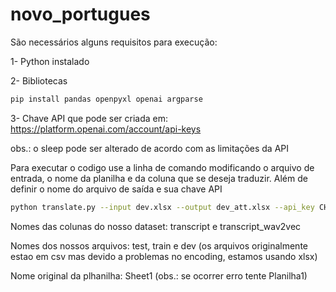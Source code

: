 # novo_portugues
São necessários alguns requisitos para execução:

1- Python instalado

2- Bibliotecas
```bash
pip install pandas openpyxl openai argparse

```
3- Chave API que pode ser criada em: https://platform.openai.com/account/api-keys

obs.: o sleep pode ser alterado de acordo com as limitações da API

Para executar o codigo use a linha de comando modificando o arquivo de entrada, o nome da planilha e da coluna que se deseja traduzir. Além de definir o nome do arquivo de saída e sua chave API
```bash
python translate.py --input dev.xlsx --output dev_att.xlsx --api_key CHAVEAPI --sheet Sheet1 --column COLUNA
```
Nomes das colunas do nosso dataset: transcript e transcript_wav2vec

Nomes dos nossos arquivos: test, train e dev (os arquivos originalmente estao em csv mas devido a problemas no encoding, estamos usando xlsx)

Nome original da plhanilha: Sheet1 (obs.: se ocorrer erro tente Planilha1)

